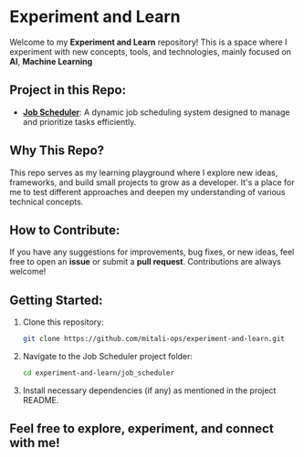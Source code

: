 # Experiment and Learn

Welcome to my **Experiment and Learn** repository! This is a space where I experiment with new concepts, tools, and technologies, mainly focused on **AI**, **Machine Learning**

## Project in this Repo:
- **[Job Scheduler](./job_scheduler)**: A dynamic job scheduling system designed to manage and prioritize tasks efficiently.

## Why This Repo?
This repo serves as my learning playground where I explore new ideas, frameworks, and build small projects to grow as a developer. It's a place for me to test different approaches and deepen my understanding of various technical concepts.

## How to Contribute:
If you have any suggestions for improvements, bug fixes, or new ideas, feel free to open an **issue** or submit a **pull request**. Contributions are always welcome!

## Getting Started:
1. Clone this repository:
   ```bash
   git clone https://github.com/mitali-ops/experiment-and-learn.git


2. Navigate to the Job Scheduler project folder:
   ```bash
   cd experiment-and-learn/job_scheduler

   
3. Install necessary dependencies (if any) as mentioned in the project README.
   

## Feel free to explore, experiment, and connect with me!
